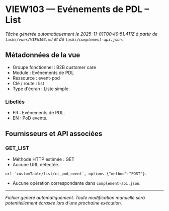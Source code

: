 # VIEW103 — Evénements de PDL – List

_Tâche générée automatiquement le 2025-11-01T00:49:51.411Z à partir de `tasks/vues/VIEW103.md` et de `tasks/complement-api.json`._

## Métadonnées de la vue

- Groupe fonctionnel : B2B customer care
- Module : Evénements de PDL
- Ressource : event-pod
- Clé / route : list
- Type d'écran : Liste simple

### Libellés
- FR : Evénements de PDL.
- EN : PoD events.

## Fournisseurs et API associées

### GET_LIST

- Méthode HTTP estimée : GET
- Aucune URL détectée.

```text
url `customTable/list/ct_pod_event`, options {"method":"POST"}.
```

- Aucune opération correspondante dans `complement-api.json`.

---

_Fichier généré automatiquement. Toute modification manuelle sera potentiellement écrasée lors d'une prochaine exécution._
